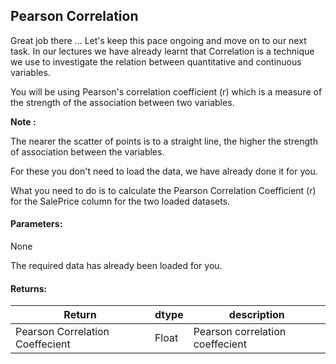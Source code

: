 ## Pearson Correlation

Great job there ... 
Let's keep this pace ongoing and move on to our next task.
In our lectures we have already learnt that Correlation is a technique we use to investigate the relation between quantitative and continuous variables. 

You will be using Pearson's correlation coefficient (r) which is a measure of the strength of the association between two variables. 

**Note :**
 
 The nearer the scatter of points is to a straight line, the higher the strength of association between the variables.


For these you don't need to load the data, we have already done it for you.

What you need to do is to calculate the Pearson Correlation Coefficient (r) for the SalePrice column for the two loaded datasets.


#### Parameters:

None 

The required data has already been loaded for you.


#### Returns:

| Return | dtype | description |
| --- | --- | --- | 
| Pearson Correlation Coeffecient | Float | Pearson correlation coeffecient|